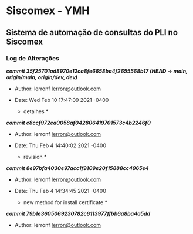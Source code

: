# Siscomex - YMH
## Sistema de automação de consultas do PLI no Siscomex
### Log de Alterações

**_commit 35f25701ad8970e12ca8fe6658ba4f2655568b17 (HEAD -> main, origin/main, origin/dev, dev)_** 
* Author: lerronf <lerron@outlook.com>
* Date:   Wed Feb 10 17:47:09 2021 -0400

  * detalhes *

**_commit c8ccf972ea0058af042806419701573c4b2246f0_**
* Author: lerronf <lerron@outlook.com>
* Date:   Thu Feb 4 14:40:02 2021 -0400

   * revision *

**_commit 8e97bfa4030e97acc1f9109e20f15888cc4965e4_**
* Author: lerronf <lerron@outlook.com>
* Date:   Thu Feb 4 14:34:45 2021 -0400

   * new method for install certificate *

**_commit 79b1e3605069230782c6113977ffbb6a8ba4a5dd_**
* Author: lerronf <lerron@outlook.com>


